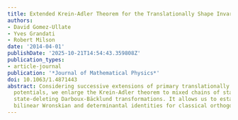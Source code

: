```yaml
---
title: Extended Krein-Adler Theorem for the Translationally Shape Invariant Potentials
authors:
- David Gomez-Ullate
- Yves Grandati
- Robert Milson
date: '2014-04-01'
publishDate: '2025-10-21T14:54:43.359808Z'
publication_types:
- article-journal
publication: '*Journal of Mathematical Physics*'
doi: 10.1063/1.4871443
abstract: Considering successive extensions of primary translationally shape invariant
  potentials, we enlarge the Krein-Adler theorem to mixed chains of state adding and
  state-deleting Darboux-Bäcklund transformations. It allows us to establish novel
  bilinear Wronskian and determinantal identities for classical orthogonal polynomials.
---
```

